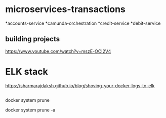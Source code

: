 # microservices-transactions

  *accounts-service
  *camunda-orchestration
  *credit-service
  *debit-service


## building projects
https://www.youtube.com/watch?v=mszE-OCI2V4


# ELK stack
https://sharmarajdaksh.github.io/blog/shoving-your-docker-logs-to-elk

## 
docker system prune

docker system prune -a